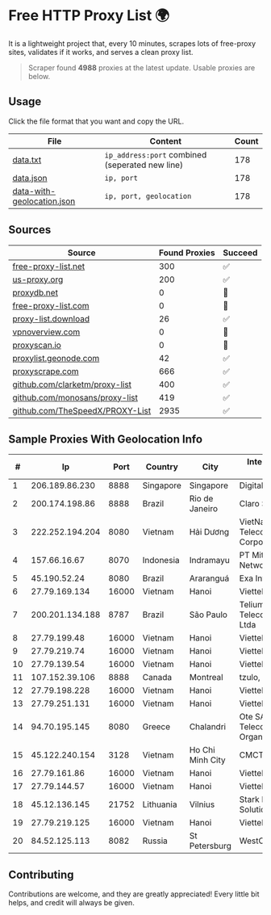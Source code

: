 
# Free HTTP Proxy List 🌍

It is a lightweight project that, every 10 minutes, scrapes lots of free-proxy sites, validates if it works, and serves a clean proxy list.


> Scraper found **4988** proxies at the latest update. Usable proxies are below.

## Usage

Click the file format that you want and copy the URL.


|File|Content|Count|
|----|-------|-----|
|[data.txt](https://raw.githubusercontent.com/themiralay/Proxy-List-World/master/data.txt)|`ip_address:port` combined (seperated new line)|178|
|[data.json](https://raw.githubusercontent.com/themiralay/Proxy-List-World/master/data.json)|`ip, port`|178|
|[data-with-geolocation.json](https://raw.githubusercontent.com/themiralay/Proxy-List-World/master/data-with-geolocation.json)|`ip, port, geolocation`|178|

## Sources

|Source|Found Proxies|Succeed|
|------|-------------|-------|
|[free-proxy-list.net](https://free-proxy-list.net)|300|✅|
|[us-proxy.org](https://www.us-proxy.org)|200|✅|
|[proxydb.net](http://proxydb.net)|0|🚫|
|[free-proxy-list.com](https://free-proxy-list.com/?page=&port=&type%5B%5D=http&type%5B%5D=https&up_time=0&search=Search)|0|🚫|
|[proxy-list.download](https://www.proxy-list.download/HTTP)|26|✅|
|[vpnoverview.com](https://vpnoverview.com/privacy/anonymous-browsing/free-proxy-servers)|0|🚫|
|[proxyscan.io](https://www.proxyscan.io)|0|🚫|
|[proxylist.geonode.com](https://proxylist.geonode.com/api/proxy-list?limit=300&page=1&sort_by=lastChecked&sort_type=desc&protocols=http,https)|42|✅|
|[proxyscrape.com](https://api.proxyscrape.com/v2/?request=displayproxies&protocol=http&timeout=10000&country=all&ssl=all&anonymity=all)|666|✅|
|[github.com/clarketm/proxy-list](https://raw.githubusercontent.com/clarketm/proxy-list/master/proxy-list-raw.txt)|400|✅|
|[github.com/monosans/proxy-list](https://raw.githubusercontent.com/monosans/proxy-list/main/proxies/http.txt)|419|✅|
|[github.com/TheSpeedX/PROXY-List](https://raw.githubusercontent.com/TheSpeedX/PROXY-List/master/http.txt)|2935|✅|


## Sample Proxies With Geolocation Info

|#|Ip|Port|Country|City|Internet Service Provider|
|-|--|----|-------|----|-------------------------|
|1|206.189.86.230|8888|Singapore|Singapore|DigitalOcean, LLC|
|2|200.174.198.86|8888|Brazil|Rio de Janeiro|Claro S.A|
|3|222.252.194.204|8080|Vietnam|Hải Dương|VietNam Post and Telecom Corporation|
|4|157.66.16.67|8070|Indonesia|Indramayu|PT Mitra Mandiri Network|
|5|45.190.52.24|8080|Brazil|Araranguá|Exa Internet|
|6|27.79.169.134|16000|Vietnam|Hanoi|Viettel Corporation|
|7|200.201.134.188|8787|Brazil|São Paulo|Telium Telecomunicações Ltda|
|8|27.79.199.48|16000|Vietnam|Hanoi|Viettel Corporation|
|9|27.79.219.74|16000|Vietnam|Hanoi|Viettel Corporation|
|10|27.79.139.54|16000|Vietnam|Hanoi|Viettel Corporation|
|11|107.152.39.106|8888|Canada|Montreal|tzulo, inc.|
|12|27.79.198.228|16000|Vietnam|Hanoi|Viettel Corporation|
|13|27.79.251.131|16000|Vietnam|Hanoi|Viettel Corporation|
|14|94.70.195.145|8080|Greece|Chalandri|Ote SA (Hellenic Telecommunications Organisation)|
|15|45.122.240.154|3128|Vietnam|Ho Chi Minh City|CMCTELECOM|
|16|27.79.161.86|16000|Vietnam|Hanoi|Viettel Corporation|
|17|27.79.144.57|16000|Vietnam|Hanoi|Viettel Corporation|
|18|45.12.136.145|21752|Lithuania|Vilnius|Stark Industries Solutions LTD|
|19|27.79.219.125|16000|Vietnam|Hanoi|Viettel Corporation|
|20|84.52.125.113|8082|Russia|St Petersburg|WestCall|



## Contributing

Contributions are welcome, and they are greatly appreciated! Every
little bit helps, and credit will always be given.

